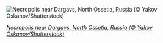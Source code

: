 
![Necropolis near Dargavs, North Ossetia, Russia (© Yakov Oskanov/Shutterstock)](https://cn.bing.com//th?id=OHR.Dargavs_EN-US4957085337_1920x1080.jpg&rf=LaDigue_1920x1080.jpg&pid=hp)

*[Necropolis near Dargavs, North Ossetia, Russia (© Yakov Oskanov/Shutterstock)](https://www.bing.com/search?q=dargavs+necropolis&form=hpcapt&filters=HpDate%3a%2220211028_0700%22)*
